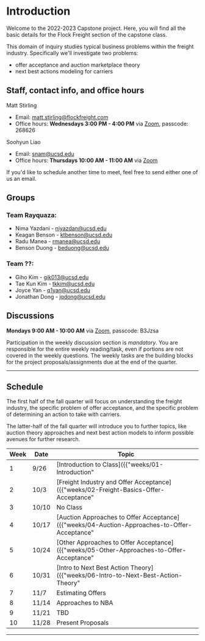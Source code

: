# Introduction

Welcome to the 2022-2023 Capstone project. Here, you will find all the basic 
details for the Flock Freight section of the capstone class.

This domain of inquiry studies typical business problems within the freight 
industry. Specifically we'll investigate two problems:
* offer acceptance and auction marketplace theory
* next best actions modeling for carriers

## Staff, contact info, and office hours

Matt Stirling
* Email: matt.stirling@flockfreight.com
* Office hours: **Wednesdays 3:00 PM - 4:00 PM** via [Zoom](https://zoom.us/j/97306913184), passcode: 268626

Soohyun Liao
* Email: snam@ucsd.edu
* Office hours: **Thursdays 10:00 AM - 11:00 AM** via [Zoom](https://ucsd.zoom.us/j/97180914104) 

If you'd like to schedule another time to meet, feel free to send either one of us an email.

## Groups

### Team Rayquaza:
* Nima Yazdani - niyazdan@ucsd.edu
* Keagan Benson - ktbenson@ucsd.edu
* Radu Manea - rmanea@ucsd.edu
* Benson Duong - beduong@ucsd.edu

### Team ??:
* Giho Kim - gik013@ucsd.edu
* Tae Kun Kim - tkkim@ucsd.edu
* Joyce Yan - q1yan@ucsd.edu
* Jonathan Dong - jqdong@ucsd.edu

## Discussions

**Mondays 9:00 AM - 10:00 AM** via [Zoom](https://zoom.us/j/95627520847), passcode: B3Jzsa

Participation in the weekly discussion section is *mandatory*. You are 
responsible for the entire weekly reading/task, even if
portions are not covered in the weekly questions. The weekly tasks are
the building blocks for the project proposals/assignments due at the
end of the quarter.

---

## Schedule

The first half of the fall quarter will focus on understanding the 
freight industry, the specific problem of offer acceptance, and the specific
problem of determining an action to take with carriers. 

The latter-half of the fall quarter will introduce you to further topics,
like auction theory approaches and next best action models to inform possible
avenues for further research.

|Week|Date|Topic|
|--|--|--|
|1|9/26|[Introduction to Class]({{"weeks/01-Introduction" | absolute_url }})|
|2|10/3|[Freight Industry and Offer Acceptance]({{"weeks/02-Freight-Basics-Offer-Acceptance" | absolute_url }})|
|3|10/10|No Class
|4|10/17|[Auction Approaches to Offer Acceptance]({{"weeks/04-Auction-Approaches-to-Offer-Acceptance" | absolute_url }})|
|5|10/24|[Other Approaches to Offer Acceptance]({{"weeks/05-Other-Approaches-to-Offer-Acceptance" | absolute_url }})|
|6|10/31|[Intro to Next Best Action Theory]({{"weeks/06-Intro-to-Next-Best-Action-Theory" | absolute_url }})|
|7|11/7|Estimating Offers
|8|11/14|Approaches to NBA
|9|11/21|TBD
|10|11/28|Present Proposals|

---
